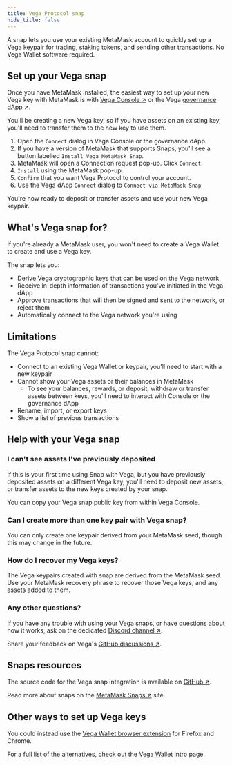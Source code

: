 ```yaml
---
title: Vega Protocol snap
hide_title: false
---
```


A snap lets you use your existing MetaMask account to quickly set up a Vega keypair for trading, staking tokens, and sending other transactions. No Vega Wallet software required.

## Set up your Vega snap
Once you have MetaMask installed, the easiest way to set up your new Vega key with MetaMask is with [Vega Console ↗](https://console.vega.xyz) or the Vega [governance dApp ↗](https://governance.vega.xyz).

You'll be creating a new Vega key, so if you have assets on an existing key, you'll need to transfer them to the new key to use them.

1. Open the `Connect` dialog in Vega Console or the governance dApp. 
2. If you have a version of MetaMask that supports Snaps, you'll see a button labelled `Install Vega MetaMask Snap`.
3. MetaMask will open a Connection request pop-up. Click `Connect`.
4. `Install` using the MetaMask pop-up.
5. `Confirm` that you want Vega Protocol to control your account.
6. Use the Vega dApp `Connect` dialog to `Connect via MetaMask Snap`

You're now ready to deposit or transfer assets and use your new Vega keypair.

## What's Vega snap for?
If you're already a MetaMask user, you won't need to create a Vega Wallet to create and use a Vega key.

The snap lets you:
- Derive Vega cryptographic keys that can be used on the Vega network
- Receive in-depth information of transactions you've initiated in the Vega dApp 
- Approve transactions that will then be signed and sent to the network, or reject them
- Automatically connect to the Vega network you're using

## Limitations
The Vega Protocol snap cannot:
- Connect to an existing Vega Wallet or keypair, you'll need to start with a new keypair
- Cannot show your Vega assets or their balances in MetaMask
  - To see your balances, rewards, or deposit, withdraw or transfer assets between keys, you'll need to interact with Console or the governance dApp
- Rename, import, or export keys
- Show a list of previous transactions

## Help with your Vega snap

### I can't see assets I've previously deposited
If this is your first time using Snap with Vega, but you have previously deposited assets on a different Vega key, you'll need to deposit new assets, or transfer assets to the new keys created by your snap. 

You can copy your Vega snap public key from within Vega Console.

### Can I create more than one key pair with Vega snap?
You can only create one keypair derived from your MetaMask seed, though this may change in the future.

### How do I recover my Vega keys?
The Vega keypairs created with snap are derived from the MetaMask seed. Use your MetaMask recovery phrase to recover those Vega keys, and any assets added to them.

### Any other questions?
If you have any trouble with using your Vega snaps, or have questions about how it works, ask on the dedicated [Discord channel ↗](https://discord.com/channels/720571334798737489/1111311863213473843/1111313848788602981).

Share your feedback on Vega's [GitHub discussions ↗](https://github.com/vegaprotocol/feedback/discussions).

## Snaps resources
The source code for the Vega snap integration is available on [GitHub ↗](https://github.com/vegaprotocol/vega-snap).

Read more about snaps on the [MetaMask Snaps ↗](https://metamask.io/snaps/) site.

## Other ways to set up Vega keys
You could instead use the [Vega Wallet browser extension](./index.md#vega-wallet-browser-extension) for Firefox and Chrome. 

For a full list of the alternatives, check out the [Vega Wallet](./vega-wallet/index.md) intro page.